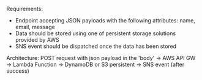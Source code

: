 Requirements:
- Endpoint accepting JSON payloads with the following attributes: name, email, message
- Data should be stored using one of persistent storage solutions provided by AWS
- SNS event should be dispatched once the data has been stored

Architecture:
POST request with json payload in the 'body' -> AWS API GW -> Lambda Function -> DynamoDB or S3 persistent -> SNS event (after success)

